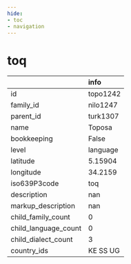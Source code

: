 ```yaml
---
hide:
- toc
- navigation
---
```

# toq
|                      | info     |
|:---------------------|:---------|
| id                   | topo1242 |
| family_id            | nilo1247 |
| parent_id            | turk1307 |
| name                 | Toposa   |
| bookkeeping          | False    |
| level                | language |
| latitude             | 5.15904  |
| longitude            | 34.2159  |
| iso639P3code         | toq      |
| description          | nan      |
| markup_description   | nan      |
| child_family_count   | 0        |
| child_language_count | 0        |
| child_dialect_count  | 3        |
| country_ids          | KE SS UG |